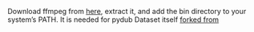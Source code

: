 Download ffmpeg from [here](https://phoenixnap.com/kb/ffmpeg-windows), extract it, and add the bin directory to your system’s PATH. It is needed for pydub
Dataset itself [forked from](https://github.com/zeyuxie29/AudioTime)

